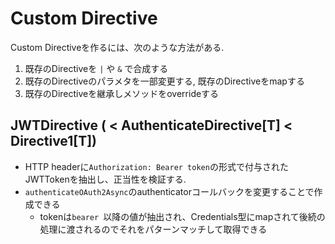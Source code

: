 # Custom Directive
Custom Directiveを作るには、次のような方法がある.
1. 既存のDirectiveを `|` や `&` で合成する
1. 既存のDirectiveのパラメタを一部変更する, 既存のDirectiveをmapする
1. 既存のDirectiveを継承しメソッドをoverrideする

## JWTDirective ( < AuthenticateDirective[T] < Directive1[T])
- HTTP headerに`Authorization: Bearer token`の形式で付与されたJWTTokenを抽出し、正当性を検証する.
- `authenticateOAuth2Async`のauthenticatorコールバックを変更することで作成できる
  - tokenは`bearer `以降の値が抽出され、Credentials型にmapされて後続の処理に渡されるのでそれをパターンマッチして取得できる


